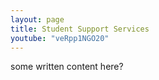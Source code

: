 ```yaml
---
layout: page
title: Student Support Services
youtube: "veRpp1NGO20"
---
```


some written content here?